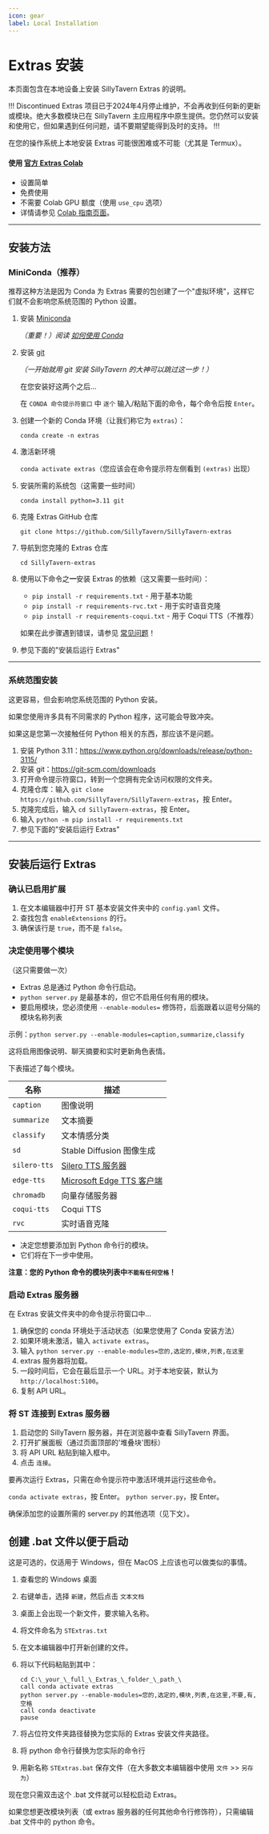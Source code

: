 ```yaml
---
icon: gear
label: Local Installation
---
```


# Extras 安装

本页面包含在本地设备上安装 SillyTavern Extras 的说明。

!!! Discontinued
Extras 项目已于2024年4月停止维护，不会再收到任何新的更新或模块。绝大多数模块已在 SillyTavern 主应用程序中原生提供。您仍然可以安装和使用它，但如果遇到任何问题，请不要期望能得到及时的支持。
!!!


在您的操作系统上本地安装 Extras 可能很困难或不可能（尤其是 Termux）。

#### 使用 [官方 Extras Colab](https://colab.research.google.com/github/SillyTavern/SillyTavern/blob/release/colab/GPU.ipynb)

* 设置简单
* 免费使用
* 不需要 Colab GPU 额度（使用 `use_cpu` 选项）
* 详情请参见 [Colab 指南页面](/extensions/Extras/running-extras-in-colab.md)。

---

## 安装方法

### MiniConda（推荐）

推荐这种方法是因为 Conda 为 Extras 需要的包创建了一个"虚拟环境"，这样它们就不会影响您系统范围的 Python 设置。

1. 安装 [Miniconda](https://docs.conda.io/en/latest/miniconda.html)

    _（重要！）阅读 [如何使用 Conda](https://docs.conda.io/projects/conda/en/latest/user-guide/getting-started.html)_

2. 安装 [git](https://git-scm.com/downloads)

    _（一开始就用 git 安装 SillyTavern 的大神可以跳过这一步！）_
    
    在您安装好这两个之后...
    
    在 `CONDA 命令提示符窗口` 中 `逐个` 输入/粘贴下面的命令，每个命令后按 `Enter`。

3. 创建一个新的 Conda 环境（让我们称它为 `extras`）：

    `conda create -n extras`

4. 激活新环境

    `conda activate extras`（您应该会在命令提示符左侧看到 `(extras)` 出现）

5. 安装所需的系统包（这需要一些时间）

    `conda install python=3.11 git`

6. 克隆 Extras GitHub 仓库

    `git clone https://github.com/SillyTavern/SillyTavern-extras`

7. 导航到您克隆的 Extras 仓库

    `cd SillyTavern-extras`

8. 使用以下命令之**一**安装 Extras 的依赖（这又需要一些时间）：

   * `pip install -r requirements.txt` - 用于基本功能
   * `pip install -r requirements-rvc.txt` - 用于实时语音克隆
   * `pip install -r requirements-coqui.txt` - 用于 Coqui TTS（不推荐）

    如果在此步骤遇到错误，请参见 [常见问题](/extensions/Extras/Installation/common-problems.md)！

9. 参见下面的"安装后运行 Extras"

---

### 系统范围安装

这更容易，但会影响您系统范围的 Python 安装。

如果您使用许多具有不同需求的 Python 程序，这可能会导致冲突。

如果这是您第一次接触任何 Python 相关的东西，那应该不是问题。

1. 安装 Python 3.11：<https://www.python.org/downloads/release/python-3115/>
2. 安装 git：<https://git-scm.com/downloads>
3. 打开命令提示符窗口，转到一个您拥有完全访问权限的文件夹。
4. 克隆仓库：输入 `git clone https://github.com/SillyTavern/SillyTavern-extras`，按 Enter。
5. 克隆完成后，输入 `cd SillyTavern-extras`，按 Enter。
6. 输入 `python -m pip install -r requirements.txt`
7. 参见下面的"安装后运行 Extras"

---

## 安装后运行 Extras

### 确认已启用扩展

1. 在文本编辑器中打开 ST 基本安装文件夹中的 `config.yaml` 文件。
2. 查找包含 `enableExtensions` 的行。
3. 确保该行是 `true`，而不是 `false`。

### 决定使用哪个模块

（这只需要做一次）

* Extras 总是通过 Python 命令行启动。
* `python server.py` 是最基本的，但它不启用任何有用的模块。
* 要启用模块，您必须使用 `--enable-modules=` 修饰符，后面跟着以逗号分隔的模块名称列表

示例：`python server.py --enable-modules=caption,summarize,classify`

这将启用图像说明、聊天摘要和实时更新角色表情。

下表描述了每个模块。

| 名称         | 描述                                                              |
|--------------|------------------------------------------------------------------|
| `caption`    | 图像说明                                                         |
| `summarize`  | 文本摘要                                                         |
| `classify`   | 文本情感分类                                                     |
| `sd`         | Stable Diffusion 图像生成                                        |
| `silero-tts` | [Silero TTS 服务器](https://github.com/ouoertheo/silero-api-server) |
| `edge-tts`   | [Microsoft Edge TTS 客户端](https://github.com/rany2/edge-tts)    |
| `chromadb`   | 向量存储服务器                                                   |
| `coqui-tts`  | Coqui TTS                                                        |
| `rvc`        | 实时语音克隆                                                     |

* 决定您想要添加到 Python 命令行的模块。
* 它们将在下一步中使用。

**注意：您的 Python 命令的模块列表中`不能有任何空格`！**

### 启动 Extras 服务器

在 Extras 安装文件夹中的命令提示符窗口中...

1. 确保您的 conda 环境处于活动状态（如果您使用了 Conda 安装方法）
2. 如果环境未激活，输入 `activate extras`。
3. 输入 `python server.py --enable-modules=您的,选定的,模块,列表,在这里`
4. extras 服务器将加载。
5. 一段时间后，它会在最后显示一个 URL。对于本地安装，默认为 `http://localhost:5100`。
6. 复制 API URL。

### 将 ST 连接到 Extras 服务器

1. 启动您的 SillyTavern 服务器，并在浏览器中查看 SillyTavern 界面。
2. 打开扩展面板（通过页面顶部的'堆叠块'图标）
3. 将 API URL 粘贴到输入框中。
4. 点击 `连接`。

要再次运行 Extras，只需在命令提示符中激活环境并运行这些命令。

`conda activate extras`，按 Enter。
`python server.py`，按 Enter。

确保添加您的设置所需的 server.py 的其他选项（见下文）。

## 创建 .bat 文件以便于启动

这是可选的，仅适用于 Windows，但在 MacOS 上应该也可以做类似的事情。

1. 查看您的 Windows 桌面
2. 右键单击，选择 `新建`，然后点击 `文本文档`
3. 桌面上会出现一个新文件，要求输入名称。
4. 将文件命名为 `STExtras.txt`
5. 在文本编辑器中打开新创建的文件。
6. 将以下代码粘贴到其中：

    ```
    cd C:\_your_\_full_\_Extras_\_folder_\_path_\
    call conda activate extras
    python server.py --enable-modules=您的,选定的,模块,列表,在这里,不要,有,空格
    call conda deactivate
    pause
    ```

7. 将占位符文件夹路径替换为您实际的 Extras 安装文件夹路径。
8. 将 python 命令行替换为您实际的命令行
9. 用新名称 `STExtras.bat` 保存文件（在大多数文本编辑器中使用 `文件` >> `另存为`）

现在您只需双击这个 .bat 文件就可以轻松启动 Extras。

如果您想更改模块列表（或 extras 服务器的任何其他命令行修饰符），只需编辑 .bat 文件中的 python 命令。
